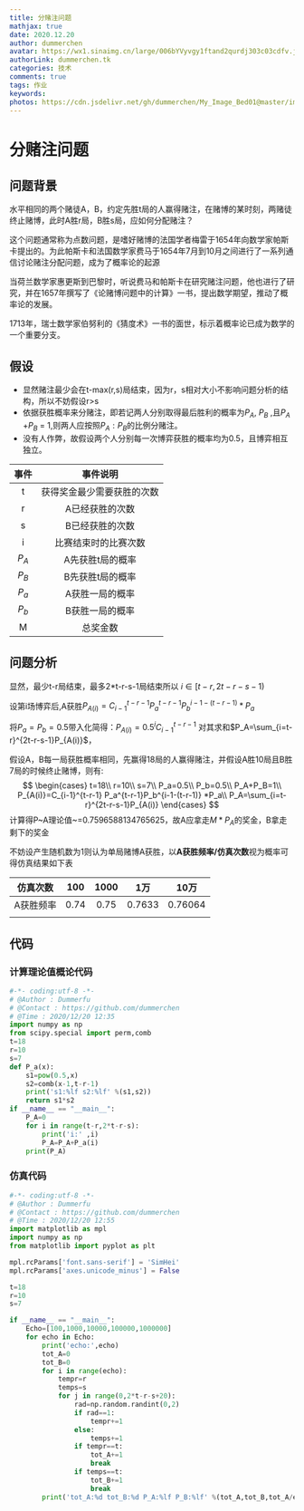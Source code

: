 ```yaml
---
title: 分赌注问题
mathjax: true
date: 2020.12.20
author: dummerchen
avatar: https://wx1.sinaimg.cn/large/006bYVyvgy1ftand2qurdj303c03cdfv.jpg
authorLink: dummerchen.tk
categories: 技术
comments: true
tags: 作业
keywords: 
photos: https://cdn.jsdelivr.net/gh/dummerchen/My_Image_Bed01@master/img/20201220151214.jpg
---
```




# 分赌注问题

## 问题背景

​	水平相同的两个赌徒A，B，约定先胜t局的人赢得赌注，在赌博的某时刻，两赌徒终止赌博，此时A胜r局，B胜s局，应如何分配赌注？

​	这个问题通常称为点数问题，是嗜好赌博的法国学者梅雷于1654年向数学家帕斯卡提出的。为此帕斯卡和法国数学家费马于1654年7月到10月之间进行了一系列通信讨论赌注分配问题，成为了概率论的起源

​	当荷兰数学家惠更斯到巴黎时，听说费马和帕斯卡在研究赌注问题，他也进行了研究，并在1657年撰写了《论赌博问题中的计算》一书，提出数学期望，推动了概率论的发展。

​	1713年，瑞士数学家伯努利的《猜度术》一书的面世，标示着概率论已成为数学的一个重要分支。

## 假设

* 显然赌注最少会在t-max(r,s)局结束，因为r，s相对大小不影响问题分析的结构，所以不妨假设r>s
* 依据获胜概率来分赌注，即若记两人分别取得最后胜利的概率为$P_A$, $P_B$ ,且$P_A$ +$P_B$ = 1,则两人应按照$P_A : P_B$的比例分赌注。
* 没有人作弊，故假设两个人分别每一次博弈获胜的概率均为0.5，且博弈相互独立。

| 事件  |          事件说明          |
| :---: | :------------------------: |
|   t   | 获得奖金最少需要获胜的次数 |
|   r   |      A已经获胜的次数       |
|   s   |      B已经获胜的次数       |
|   i   |    比赛结束时的比赛次数    |
| $P_A$ |      A先获胜t局的概率      |
| $P_B$ |      B先获胜t局的概率      |
| $P_a$ |      A获胜一局的概率       |
| $P_b$ |      B获胜一局的概率       |
|   M   |          总奖金数          |

## 问题分析

显然，最少t-r局结束，最多2*t-r-s-1局结束所以 $i\in [t-r,2t-r-s-1)$

设第i场博弈后,A获胜$P_{A(i)}=C_{i-1}^{t-r-1} P_a^{t-r-1}P_b^{i-1-(t-r-1)} *P_a$

将$P_a=P_b=0.5$带入化简得：$P_{A(i)}=0.5^iC_{i-1}^{t-r-1}$ 对其求和$P_A=\sum_{i=t-r}^{2t-r-s-1}P_{A(i)}$，

假设A，B每一局获胜概率相同，先赢得18局的人赢得赌注，并假设A胜10局且B胜7局的时候终止赌博，则有:
$$
\begin{cases}
t=18\\
r=10\\
s=7\\
P_a=0.5\\
P_b=0.5\\
P_A+P_B=1\\
P_{A(i)}=C_{i-1}^{t-r-1} P_a^{t-r-1}P_b^{i-1-(t-r-1)} *P_a\\
P_A=\sum_{i=t-r}^{2t-r-s-1}P_{A(i)}
\end{cases}
$$
计算得P~A理论值~=0.7596588134765625，故A应拿走$M * P_A$的奖金，B拿走剩下的奖金

不妨设产生随机数为1则认为单局赌博A获胜，以**A获胜频率/仿真次数**视为概率可得仿真结果如下表

| 仿真次数  | 100  | 1000 |  1万   |  10万   |
| :-------: | :--: | :--: | :----: | :-----: |
| A获胜频率 | 0.74 | 0.75 | 0.7633 | 0.76064 |
|           |      |      |        |         |

## 代码

### 计算理论值概论代码

```python
#-*- coding:utf-8 -*-
# @Author : Dummerfu
# @Contact : https://github.com/dummerchen 
# @Time : 2020/12/20 12:35
import numpy as np
from scipy.special import perm,comb
t=18
r=10
s=7
def P_a(x):
    s1=pow(0.5,x)
    s2=comb(x-1,t-r-1)
    print('s1:%lf s2:%lf' %(s1,s2))
    return s1*s2
if __name__ == "__main__":
    P_A=0
    for i in range(t-r,2*t-r-s):
        print('i:' ,i)
        P_A=P_A+P_a(i)
    print(P_A)
```

### 仿真代码

```python
#-*- coding:utf-8 -*-
# @Author : Dummerfu
# @Contact : https://github.com/dummerchen 
# @Time : 2020/12/20 12:55
import matplotlib as mpl
import numpy as np
from matplotlib import pyplot as plt

mpl.rcParams['font.sans-serif'] = 'SimHei'
mpl.rcParams['axes.unicode_minus'] = False

t=18
r=10
s=7

if __name__ == "__main__":
    Echo=[100,1000,10000,100000,1000000]
    for echo in Echo:
        print('echo:',echo)
        tot_A=0
        tot_B=0
        for i in range(echo):
            tempr=r
            temps=s
            for j in range(0,2*t-r-s+20):
                rad=np.random.randint(0,2)
                if rad==1:
                    tempr+=1
                else:
                    temps+=1
                if tempr==t:
                    tot_A+=1
                    break
                if temps==t:
                    tot_B+=1
                    break
        print('tot_A:%d tot_B:%d P_A:%lf P_B:%lf' %(tot_A,tot_B,tot_A/echo,tot_B/echo))
```

